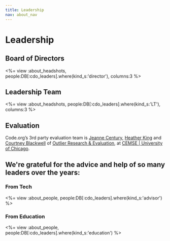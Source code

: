 ```yaml
---
title: Leadership
nav: about_nav
---
```

# Leadership

## Board of Directors

<%= view :about_headshots, people:DB[:cdo_leaders].where(kind_s:'director'), columns:3 %>

## Leadership Team

<%= view :about_headshots, people:DB[:cdo_leaders].where(kind_s:'LT'), columns:3 %>

## Evaluation
Code.org’s 3rd party evaluation team is [Jeanne Century](http://outlier.uchicago.edu/outlier/team/?data-target-rollout-thumb-id=jeanne), [Heather King](http://outlier.uchicago.edu/outlier/team/?data-target-rollout-thumb-id=heather) and [Courtney Blackwell](http://cemse.uchicago.edu/staff/courtney-blackwell/) of [Outlier Research & Evaluation](http://outlier.uchicago.edu/), at [CEMSE | University of Chicago](http://cemse.uchicago.edu/).

## We're grateful for the advice and help of so many leaders over the years:

### From Tech

<%= view :about_people, people:DB[:cdo_leaders].where(kind_s:'advisor') %>

### From Education

<%= view :about_people, people:DB[:cdo_leaders].where(kind_s:'education') %>
